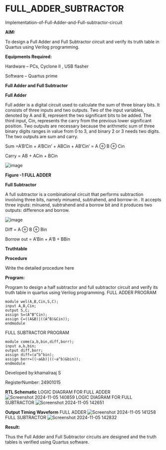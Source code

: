 # FULL_ADDER_SUBTRACTOR

Implementation-of-Full-Adder-and-Full-subtractor-circuit

**AIM:**

To design a Full Adder and Full Subtractor circuit and verify its truth table in Quartus using Verilog programming.

**Equipments Required:**

Hardware – PCs, Cyclone II , USB flasher

Software – Quartus prime

**Full Adder and Full Subtractor**

**Full Adder**

Full adder is a digital circuit used to calculate the sum of three binary bits. It consists of three inputs and two outputs. Two of the input variables, denoted by A and B, represent the two significant bits to be added. The third input, Cin, represents the carry from the previous lower significant position. Two outputs are necessary because the arithmetic sum of three binary digits ranges in value from 0 to 3, and binary 2 or 3 needs two digits. The two outputs are sum and carry.

Sum =A’B’Cin + A’BCin’ + ABCin + AB’Cin’ = A ⊕ B ⊕ Cin 

Carry = AB + ACin + BCin

![image](https://github.com/naavaneetha/FULL_ADDER_SUBTRACTOR/assets/154305477/0f30ba51-5ffb-4198-845f-18e054f675e7)

**Figure -1 FULL ADDER**

**Full Subtractor**

A full subtractor is a combinational circuit that performs subtraction involving three bits, namely minuend, subtrahend, and borrow-in . It accepts three inputs: minuend, subtrahend and a borrow bit and it produces two outputs: difference and borrow.

![image](https://github.com/naavaneetha/FULL_ADDER_SUBTRACTOR/assets/154305477/02b24f51-ab51-4304-9ad6-7b81ffc1ead5)

Diff = A ⊕ B ⊕ Bin 

Borrow out = A'Bin + A'B + BBin

**Truthtable**

**Procedure**

Write the detailed procedure here

**Program:**

Program to design a half subtractor and full subtractor circuit and verify its truth table in quartus using Verilog programming.
FULL ADDER PROGRAM
```
module wel(A,B,Cin,S,C);
input A,B,Cin;
output S,C;
assign S=(A^B^Cin);
assign C=((A&B)|((A^B)&Cin));
endmodule
```
FULL SUBTRACTOR PROGRAM
```
module come(a,b,bin,diff,borr);
input a,b,bin;
output diff,borr;
assign diff=(a^b^bin);
assign borr=((~a&b)|((~a^b)&bin));
endmodule
```
Developed by:khamalraaj S

RegisterNumber: 24901015


**RTL Schematic**
LOGIC DIAGRAM FOR FULL ADDER
![Screenshot 2024-11-05 140859](https://github.com/user-attachments/assets/f1d2b2d0-6ee5-4f22-a9d0-486ae64757ac)
LOGIC DIAGRAM FOR FULL SUBTRACTOR
![Screenshot 2024-11-05 142651](https://github.com/user-attachments/assets/10c1fee4-db5b-431b-bf20-f92327a1509a)

**Output Timing Waveform**
FULL ADDER
![Screenshot 2024-11-05 141258](https://github.com/user-attachments/assets/22b1a107-0395-497f-83ab-adbce16005f7)
FULL SUBTRACTOR
![Screenshot 2024-11-05 142832](https://github.com/user-attachments/assets/c9b7bde2-e558-44cf-9792-05f2053945ee)

**Result:**

Thus the Full Adder and Full Subtractor circuits are designed and the truth tables is verified using Quartus software.



